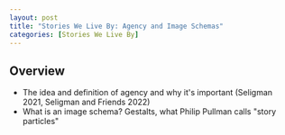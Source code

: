 ```yaml
---
layout: post
title: "Stories We Live By: Agency and Image Schemas"
categories: [Stories We Live By]
---
```


## Overview
- The idea and definition of agency and why it's important (Seligman 2021, Seligman and Friends 2022)
- What is an image schema? Gestalts, what Philip Pullman calls "story particles"





